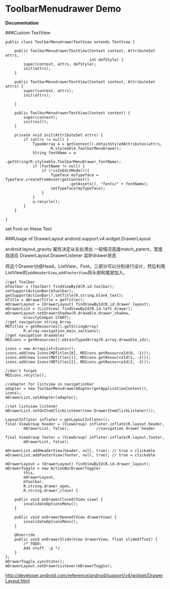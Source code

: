 ToolbarMenudrawer Demo
=================

**Documentation**

###Custom TextView

    public class ToolbarMenudrawerTextView extends TextView {
    
        public ToolbarMenudrawerTextView(Context context, AttributeSet attrs,
                                         int defStyle) {
            super(context, attrs, defStyle);
            init(attrs);
        }
    
        public ToolbarMenudrawerTextView(Context context, AttributeSet attrs) {
            super(context, attrs);
            init(attrs);
    
        }
    
        public ToolbarMenudrawerTextView(Context context) {
            super(context);
            init(null);
        }
    
        private void init(AttributeSet attrs) {
            if (attrs != null) {
                TypedArray a = getContext().obtainStyledAttributes(attrs,
                        R.styleable.ToolbarMenuDrawer);
                String fontName = a
                        .getString(R.styleable.ToolbarMenuDrawer_fontName);
                if (fontName != null) {
                    if (!isInEditMode()){
                        Typeface myTypeface = Typeface.createFromAsset(getContext()
                                .getAssets(), "fonts/" + fontName);
                        setTypeface(myTypeface);
                    }
                }
                a.recycle();
            }
        }
    
    }
set Font on these Text

###Usage of DrawerLayout
	android.support.v4.widget.DrawerLayout
	
android:layout_gravity 属性决定从左右滑出
一般情况高度match_parent，宽度自适应
DrawerLayout.DrawerListener 监听drawer状态

将这个Drawer分成Head，ListView，Foot，三部分可以分别进行设计，然后利用ListView的`addHeaderView`,`addFooterView`将头部和尾部加入。

    

    //get Toolbar
    mToolbar = (Toolbar) findViewById(R.id.toolbar);
    setSupportActionBar(mToolbar);
    getSupportActionBar().setTitle(R.string.blank_text);
    mTitle = mDrawerTitle = getTitle();
    mDrawerLayout = (DrawerLayout) findViewById(R.id.drawer_layout);
    mDrawerList = (ListView) findViewById(R.id.left_drawer);
    mDrawerLayout.setDrawerShadow(R.drawable.drawer_shadow,
            GravityCompat.START);
    //get navigation string Array
    MDTitles = getResources().getStringArray(
            R.array.navigation_main_sections);
    //get navigation drawables
    MDIcons = getResources().obtainTypedArray(R.array.drawable_ids);

    icons = new ArrayList<Icons>();
    icons.add(new Icons(MDTitles[0], MDIcons.getResourceId(0, -1)));
    icons.add(new Icons(MDTitles[1], MDIcons.getResourceId(1, -2)));
    icons.add(new Icons(MDTitles[2], MDIcons.getResourceId(2, -3)));

    //don't forget
    MDIcons.recycle();

    //adapter for listview in navigationbar
    adapter = new ToolbarMenudrawerAdapter(getApplicationContext(), icons);
    mDrawerList.setAdapter(adapter);

    //set listview listener
    mDrawerList.setOnItemClickListener(new DrawerItemClickListener());

    LayoutInflater inflater = getLayoutInflater();
    final ViewGroup header = (ViewGroup) inflater.inflate(R.layout.header,
            mDrawerList, false);            //navigation drawer header

    final ViewGroup footer = (ViewGroup) inflater.inflate(R.layout.footer,
            mDrawerList, false);

    mDrawerList.addHeaderView(header, null, true); // true = clickable
    mDrawerList.addFooterView(footer, null, true); // true = clickable

    mDrawerLayout = (DrawerLayout) findViewById(R.id.drawer_layout);
    mDrawerToggle = new ActionBarDrawerToggle(
            this,
            mDrawerLayout,
            mToolbar,
            R.string.drawer_open,
            R.string.drawer_close) {

        public void onDrawerClosed(View view) {
            invalidateOptionsMenu();
        }

        public void onDrawerOpened(View drawerView) {
            invalidateOptionsMenu();
        }

        @Override
        public void onDrawerSlide(View drawerView, float slideOffset) {
            /* TODO:
            Add stuff. :p */
        }
    };
    mDrawerToggle.syncState();
    mDrawerLayout.setDrawerListener(mDrawerToggle);

http://developer.android.com/reference/android/support/v4/widget/DrawerLayout.html

